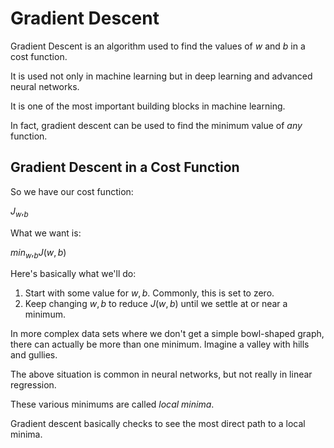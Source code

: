 # Gradient Descent

Gradient Descent is an algorithm used to find the values of $w$ and $b$ in a cost function. 

It is used not only in machine learning but in deep learning and advanced neural networks.

It is one of the most important building blocks in machine learning. 

In fact, gradient descent can be used to find the minimum value of $any$ function. 

## Gradient Descent in a Cost Function

So we have our cost function:

$J_w,_b$

What we want is:

$min_w,_bJ(w,b)$

Here's basically what we'll do:

1. Start with some value for $w,b$. Commonly, this is set to zero.
2. Keep changing $w,b$ to reduce $J(w,b)$ until we settle at or near a minimum.
   
In more complex data sets where we don't get a simple bowl-shaped graph, there can actually be more than one minimum. Imagine a valley with hills and gullies. 

The above situation is common in neural networks, but not really in linear regression.

These various minimums are called *local minima*. 

Gradient descent basically checks to see the most direct path to a local minima. 



